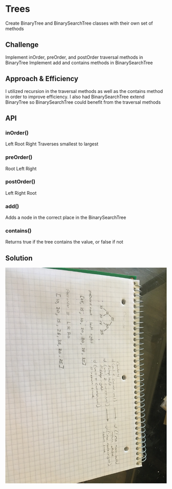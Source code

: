 # Trees
Create BinaryTree and BinarySearchTree classes with their own set of methods

## Challenge
Implement inOrder, preOrder, and postOrder traversal methods in BinaryTree
Implement add and contains methods in BinarySearchTree

## Approach & Efficiency
I utilized recursion in the traversal methods as well as the contains method in order to improve efficiency.
I also had BinarySearchTree extend BinaryTree so BinarySearchTree could benefit from the traversal methods

## API
### inOrder()
Left Root Right
Traverses smallest to largest

### preOrder()
Root Left Right

### postOrder()
Left Right Root

### add()
Adds a node in the correct place in the BinarySearchTree

### contains()
Returns true if the tree contains the value, or false if not


## Solution
![Picture of whiteboarding](../../assets/tree.jpg)
